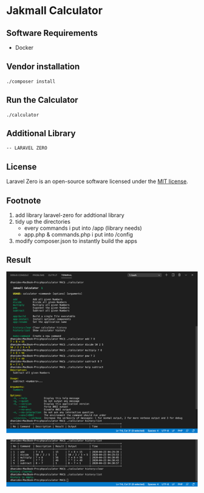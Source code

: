 # Jakmall Calculator

## Software Requirements
- Docker

## Vendor installation
```
./composer install
```
## Run the Calculator
```
./calculator
```
## Additional Library
	-- LARAVEL ZERO

## License

Laravel Zero is an open-source software licensed under the [MIT license](https://github.com/laravel-zero/laravel-zero/blob/stable/LICENSE.md).

## Footnote
1. add library laravel-zero for addtional library
2. tidy up the directories
	* every commands i put into /app (library needs)
	* app.php & commands.php i put into /config
3. modify composer.json to instantly build the apps

## Result

![result1](result/img1.png)

![result2](result/img2.png)

